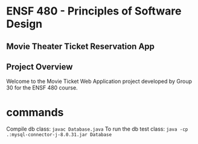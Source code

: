 # ENSF 480 - Principles of Software Design
## Movie Theater Ticket Reservation App

## Project Overview

Welcome to the Movie Ticket Web Application project developed by Group 30 for the ENSF 480 course.

# commands
Compile db class: `javac Database.java`
To run the db test class: `java -cp .:mysql-connector-j-8.0.31.jar Database`